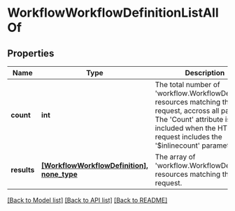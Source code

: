 # WorkflowWorkflowDefinitionListAllOf

## Properties
Name | Type | Description | Notes
------------ | ------------- | ------------- | -------------
**count** | **int** | The total number of &#39;workflow.WorkflowDefinition&#39; resources matching the request, accross all pages. The &#39;Count&#39; attribute is included when the HTTP GET request includes the &#39;$inlinecount&#39; parameter. | [optional] 
**results** | [**[WorkflowWorkflowDefinition], none_type**](WorkflowWorkflowDefinition.md) | The array of &#39;workflow.WorkflowDefinition&#39; resources matching the request. | [optional] 

[[Back to Model list]](../README.md#documentation-for-models) [[Back to API list]](../README.md#documentation-for-api-endpoints) [[Back to README]](../README.md)


